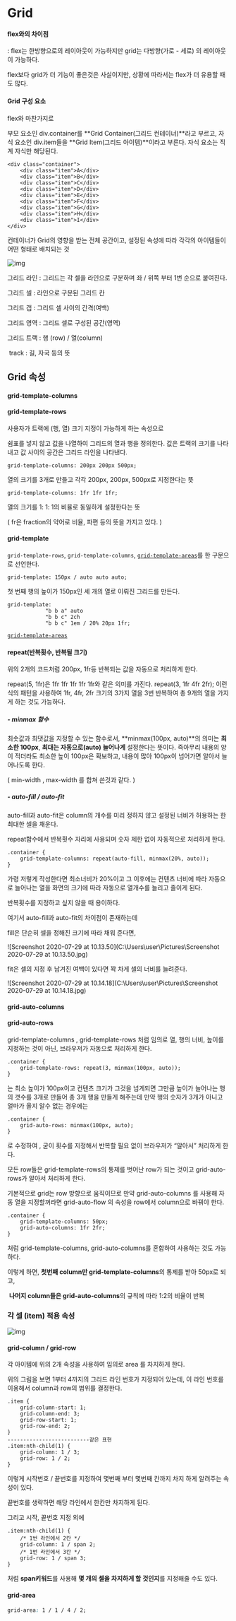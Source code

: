 # Grid



#### flex와의 차이점

: flex는 한방향으로의 레이아웃이 가능하지만 grid는 다방향(가로 - 세로) 의 레이아웃이 가능하다.

  flex보다 grid가 더 기능이 좋은것은 사실이지만, 상황에 따라서는 flex가 더 유용할 때도 많다.



#### Grid 구성 요소

flex와 마찬가지로

부모 요소인 div.container를 **Grid Container(그리드 컨테이너)**라고 부르고,
자식 요소인 div.item들을 **Grid Item(그리드 아이템)**이라고 부른다. 자식 요소는 직계 자식만 해당된다.



```
<div class="container">
	<div class="item">A</div>
	<div class="item">B</div>
	<div class="item">C</div>
	<div class="item">D</div>
	<div class="item">E</div>
	<div class="item">F</div>
	<div class="item">G</div>
	<div class="item">H</div>
	<div class="item">I</div>
</div>
```

컨테이너가 Grid의 영향을 받는 전체 공간이고, 설정된 속성에 따라 각각의 아이템들이 어떤 형태로 배치되는 것



![img](https://studiomeal.com/wp-content/uploads/2020/01/03-2.jpg)

그리드 라인 : 그리드는 각 셀을 라인으로 구분하며 좌 / 위쪽 부터 1번 순으로 붙여진다.

그리드 셀 : 라인으로 구분된 그리드 칸

그리드 갭 : 그리드 셀 사이의 간격(여백)

그리드 영역 : 그리드 셀로 구성된 공간(영역)

그리드 트랙 : 행 (row) / 열(column)

​             track : 길, 자국 등의 뜻



## Grid 속성



#### grid-template-columns

#### grid-template-rows



사용자가 트랙에 (행, 열) 크기 지정이 가능하게 하는 속성으로

쉼표를 넣지 않고 값을 나열하여 그리드의 열과 행을 정의한다. 값은 트랙의 크기를 나타내고 값 사이의 공간은 그리드 라인을 나타낸다.  

```
grid-template-columns: 200px 200px 500px;
```

열의 크기를 3개로 만들고 각각 200px, 200px, 500px로 지정한다는 뜻

```
grid-template-columns: 1fr 1fr 1fr;
```

열의 크기를 1: 1: 1의 비율로 동일하게 설정한다는 뜻

( fr은 fraction의 약어로 비율, 파편 등의 뜻을 가지고 있다. )



#### grid-template

`grid-template-rows`, `grid-template-columns`, [`grid-template-areas`](https://webactually.com/2019/06/그리드-완벽-가이드/#a3)를 한 구문으로 선언한다.

```
grid-template: 150px / auto auto auto;
```

첫 번째 행의 높이가 150px인 세 개의 열로 이뤄진 그리드를 만든다.



```
grid-template: 
            "b b a" auto
            "b b c" 2ch
            "b b c" 1em / 20% 20px 1fr;
```

[`grid-template-areas`](https://webactually.com/2019/06/그리드-완벽-가이드/#a3) 



#### repeat(반복횟수, 반복될 크기)

위의 2개의 코드처럼 200px, 1fr등 반복되는 값을 자동으로 처리하게 한다.

repeat(5, 1fr)은  1fr 1fr 1fr 1fr 1fr와 같은 의미를 가진다.
repeat(3, 1fr 4fr 2fr); 이런 식의 패턴을 사용하여 1fr, 4fr, 2fr 크기의 3가지 열을 3번 반복하여 총 9개의 열을 가지게 하는 것도 가능하다.



##### - minmax 함수

최솟값과 최댓값을 지정할 수 있는 함수로서,
**minmax(100px, auto)**의 의미는 **최소한 100px**, **최대는 자동으로(auto) 늘어나게** 설정한다는 뜻이다. 즉아무리 내용의 양이 적더라도 최소한 높이 100px은 확보하고, 내용이 많아 100px이 넘어가면 알아서 늘어나도록 한다.

( min-width , max-width 를 합쳐 쓴것과 같다. )



##### - auto-fill / auto-fit

auto-fill과 auto-fit은 column의 개수를 미리 정하지 않고 설정된 너비가 허용하는 한 최대한 셀을 채운다.

repeat함수에서 반복횟수 자리에 사용되며 숫자 제한 없이 자동적으로 처리하게 한다.

```
.container {
	grid-template-columns: repeat(auto-fill, minmax(20%, auto));
}
```

가령 저렇게 작성한다면 최소너비가 20%이고 그 이후에는 컨텐츠 너비에 따라 자동으로 늘어나는 열을 화면의 크기에 따라 자동으로 열개수를 늘리고 줄이게 된다.

반복횟수를 지정하고 싶지 않을 때 용이하다.

여기서 auto-fill과  auto-fit의 차이점이 존재하는데 

fill은 단순히 셀을 정해진 크기에 따라 채워 준다면,

![Screenshot 2020-07-29 at 10.13.50](C:\Users\user\Pictures\Screenshot 2020-07-29 at 10.13.50.jpg)

fit은 셀의 지정 후 남겨진 여백이 있다면 꽉 차게 셀의 너비를 늘려준다.

![Screenshot 2020-07-29 at 10.14.18](C:\Users\user\Pictures\Screenshot 2020-07-29 at 10.14.18.jpg)



#### grid-auto-columns 

#### grid-auto-rows

grid-template-columns , grid-template-rows 처럼 임의로 열, 행의 너비, 높이를 지정하는 것이 아닌, 브라우저가 자동으로 처리하게 한다.

```
.container {
	grid-template-rows: repeat(3, minmax(100px, auto));
}
```

는 최소 높이가 100px이고 컨텐츠 크기가 그것을 넘게되면 그만큼 높이가 늘어나는 행의 갯수를 3개로 만들어 총 3개 행을 만들게 해주는데 만약 행의 숫자가 3개가 아니고 얼마가 올지 알수 없는 경우에는

```
.container {
	grid-auto-rows: minmax(100px, auto);
}
```

로 수정하여 , 굳이 횟수를 지정해서 반복할 필요 없이 브라우저가 “알아서” 처리하게 한다.

모든 row들은 grid-template-rows의 통제를 벗어난 row가 되는 것이고 grid-auto-rows가 알아서 처리하게 한다.

기본적으로 grid는 row 방향으로 움직이므로 만약 grid-auto-columns 를 사용해 자동 열을 지정할꺼라면 grid-auto-flow 의 속성을 row에서 column으로 바꿔야 한다.



```
.container {
	grid-template-columns: 50px;
	grid-auto-columns: 1fr 2fr;
}
```

처럼 grid-template-columns, grid-auto-columns를 혼합하여 사용하는 것도 가능하다.

이렇게 하면, **첫번째 column만 grid-template-columns**의 통제를 받아 50px로 되고, 

​                      **나머지 column들은 grid-auto-columns**의 규칙에 따라 1:2의 비율이 반복



### 각 셀 (item) 적용 속성



![img](https://studiomeal.com/wp-content/uploads/2020/01/07-2.jpg)

#### grid-column / grid-row

각 아이템에 위의 2개 속성을 사용하여 임의로 area 를 차지하게 한다.

위의 그림을 보면 1부터 4까지의 그리드 라인 번호가 지정되어 있는데, 이 라인 번호를 이용해서 column과 row의 범위를 결정한다.

```
.item {
	grid-column-start: 1;
	grid-column-end: 3;
	grid-row-start: 1;
	grid-row-end: 2;
}
--------------------------같은 표현
.item:nth-child(1) {
	grid-column: 1 / 3;
	grid-row: 1 / 2;
}
```

이렇게 시작번호 / 끝번호를 지정하여 몇번째 부터 몇번째 칸까지 차지 하게 알려주는 속성이 있다. 

끝번호를 생략하면 해당 라인에서 한칸만 차지하게 된다.

그리고 시작, 끝번호 지정 외에 

```
.item:nth-child(1) {
	/* 1번 라인에서 2칸 */
	grid-column: 1 / span 2;
	/* 1번 라인에서 3칸 */
	grid-row: 1 / span 3;
}
```

처럼 **span키워드**를 사용해 **몇 개의 셀을 차지하게 할 것인지**를 지정해줄 수도 있다.



#### grid-area

```css
grid-area: 1 / 1 / 4 / 2;
```